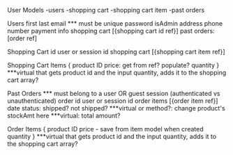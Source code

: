 User Models
-users
-shopping cart
-shopping cart item
-past orders

Users
  first
  last
  email *** must be unique
  password
  isAdmin
  address
  phone number
  payment info
  shopping cart [{shopping cart id ref}]
  past orders: [order ref]

Shopping Cart
id
  user or session id
  shopping cart [{shopping cart item ref}]

Shopping Cart Items
  { product ID
  price: get from ref? populate?
  quantity }
***virtual that gets product id and the input quantity, adds it to the shopping cart array?

Past Orders *** must belong to a user OR guest session (authenticated vs unauthenticated)
  order id
  user or session id
  order items [{order item ref}]
  date
  status: shipped? not shipped?
***virtual or method?: change product's stockAmt here
***virtual: total amount?

Order Items
  { product ID
  price - save from item model when created
  quantity }
***virtual that gets product id and the input quantity, adds it to the shopping cart array?
